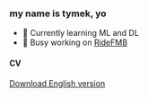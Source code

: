 ### my name is tymek, yo

 - 🌱 Currently learning ML and DL <br>
 - 🔭 Busy working on [RideFMB](https://github.com/tymsoncyferki/RideFMB) <br>

#### CV
[Download English version](https://github.com/tymsoncyferki/tymsoncyferki/blob/main/files/cv_tymoteusz_urban.pdf)
